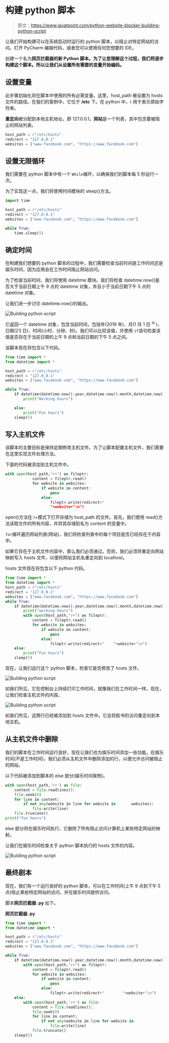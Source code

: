 # 构建 python 脚本

> 原文：<https://www.javatpoint.com/python-website-blocker-building-python-script>

让我们开始构建可以在系统启动时运行的 python 脚本，以阻止对特定网站的访问。打开 PyCharm 编辑代码，或者您可以使用任何您想要的 IDE。

创建一个名为**网页拦截器的新 Python 脚本。为了让您理解这个过程，我们将逐步构建这个脚本。所以让我们从设置所有需要的变量开始编码。**

## 设置变量

此步骤初始化将在脚本中使用的所有必需变量。这里，host_path 被设置为 hosts 文件的路径。在我们的案例中，它位于 **/etc** 下。在 python 中，r 用于表示原始字符串。

**重定向**被分配到本地主机地址，即 127.0.0.1。**网站**是一个列表，其中包含要被阻止的网站列表。

```py
host_path = r"/etc/hosts"
redirect = "127.0.0.1"
websites = ["www.facebook.com", "https://www.facebook.com"]

```

## 设置无限循环

我们需要在 python 脚本中有一个 `While`循环，以确保我们的脚本每 5 秒运行一次。

为了实现这一点，我们将使用时间模块的 sleep()方法。

```py
import time

host_path = r"/etc/hosts"
redirect = "127.0.0.1"
websites = ["www.facebook.com", "https://www.facebook.com"]

while True:
    time.sleep(5)

```

## 确定时间

在构建我们想要的 python 脚本的过程中，我们需要检查当前时间是工作时间还是娱乐时间，因为应用会在工作时间阻止网站访问。

为了检查当前时间，我们将使用 datetime 模块。我们将检查 datetime.now()是否大于当前日期上午 9 点的 datetime 对象，并且小于当前日期下午 5 点的 datetime 对象。

让我们进一步讨论 datetime.now()的输出。

![Building python script](img/32c703bef1f95696804bbf821811c7f0.png)

它返回一个 datetime 对象，包含当前时间，包括年(2019 年)、月(1 月 1 日 <sup>st</sup> )、日期(23 日)、时间(小时、分钟、秒)。我们可以比较该值，并使用 `if`语句检查该值是否存在于当前日期的上午 9 点和当前日期的下午 5 点之间。

该脚本现在将包含以下代码。

```py
from time import *
from datetime import *

host_path = r"/etc/hosts"
redirect = "127.0.0.1"
websites = ["www.facebook.com", "https://www.facebook.com"]

while True:
    if datetime(datetime.now().year,datetime.now().month,datetime.now().day,9)< datetime.now()< datetime(datetime.now().year,datetime.now().month,datetime.now().day,17):
        print("Working hours")

    else:
        print("Fun hours")
    sleep(5)

```

## 写入主机文件

该脚本的主要目标是保持定期修改主机文件。为了让脚本配置主机文件，我们需要在这里实现文件处理方法。

下面的代码被添加到主机文件中。

```py
with open(host_path,"r+") as fileptr:
            content = fileptr.read()
            for website in websites:
                if website in content:
                    pass
                else:
                    fileptr.write(redirect+"
					"+website+"\n")

```

open()方法在 r+模式下打开存储为 host_path 的文件。首先，我们使用 read()方法读取文件的所有内容，并将其存储到名为 content 的变量中。

`for`循环遍历网站列表(网站)，我们将检查列表中的每个项目是否已经存在于内容中。

如果它存在于主机文件内容中，那么我们必须通过。否则，我们必须将重定向网站映射写入 hosts 文件，以便将网站主机名重定向到 localhost。

hosts 文件现在将包含以下 python 代码。

```py
from time import *
from datetime import *
host_path = r"/etc/hosts"
redirect = "127.0.0.1"
websites = ["www.facebook.com", "https://www.facebook.com"]
while True:
    if datetime(datetime.now().year,datetime.now().month,datetime.now().day,9)<datetime.now()<datetime(datetime.now().year,datetime.now().month,datetime.now().day,17):
        print("working hours")
        with open(host_path,"r+") as fileptr:
            content = fileptr.read()
            for website in websites:
                if website in content:
                    pass
                else:
                    fileptr.write(redirect+"    "+website+"\n")
    else:
        print("Fun hours")
    sleep(5)

```

现在，让我们运行这个 python 脚本，检查它是否修改了 hosts 文件。

![Building python script](img/cecdbda8d132496febcbe5ed6f8f9da2.png)

如我们所见，它在控制台上持续打印工作时间，就像我们在工作时间一样。现在，让我们检查主机文件的内容。

![Building python script](img/9d676c7c78c33a5cb45a579f004f863d.png)

如我们所见，这两行已经被添加到 hosts 文件中。它会将脸书的访问重定向到本地主机。

## 从主机文件中删除

我们的脚本在工作时间运行良好，现在让我们也为娱乐时间添加一些功能。在娱乐时间(不是工作时间)，我们必须从主机文件中删除添加的行，以便允许访问被阻止的网站。

以下代码被添加到脚本的 else 部分(娱乐时间案例)。

```py
with open(host_path,'r+') as file:
    content = file.readlines();
    file.seek(0)
    for line in content:
        if not any(website in line for website in		websites):
            file.write(line)
    file.truncate()
print("fun hours")

```

else 部分将在娱乐时间执行，它删除了所有阻止访问计算机上某些特定网站的映射。

让我们在娱乐时间检查关于 python 脚本执行的 hosts 文件的内容。

![Building python script](img/fcd35b2868bdaa21ff4fe87f0aea0420.png)

## 最终剧本

现在，我们有一个运行良好的 python 脚本，可以在工作时间(上午 9 点到下午 5 点)阻止某些特定网站的访问，并在娱乐时间提供访问。

脚本**网页拦截器. py** 如下。

**网页拦截器. py**

```py
from time import *
from datetime import *

host_path = r"/etc/hosts"
redirect = "127.0.0.1"
websites = ["www.facebook.com", "https://www.facebook.com"]

while True:
    if datetime(datetime.now().year,datetime.now().month,datetime.now().day,9)<datetime.now()<datetime(datetime.now().year,datetime.now().month,datetime.now().day,17):
        with open(host_path,"r+") as fileptr:
            content = fileptr.read()
            for website in websites:
                if website in content:
                    pass
                else:
                    fileptr.write(redirect+"    	"+website+"\n")
    else:
        with open(host_path,'r+') as file:
            content = file.readlines();
            file.seek(0)
            for line in content:
                if not any(website in line for website in 				websites):
                    file.write(line)
            file.truncate()
    sleep(5)

```